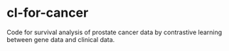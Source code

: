 # cl-for-cancer
Code for survival analysis of prostate cancer data by contrastive learning between gene data and clinical data.
